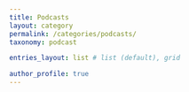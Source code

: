 ```yaml
---
title: Podcasts
layout: category
permalink: /categories/podcasts/
taxonomy: podcast

entries_layout: list # list (default), grid

author_profile: true
---
```

